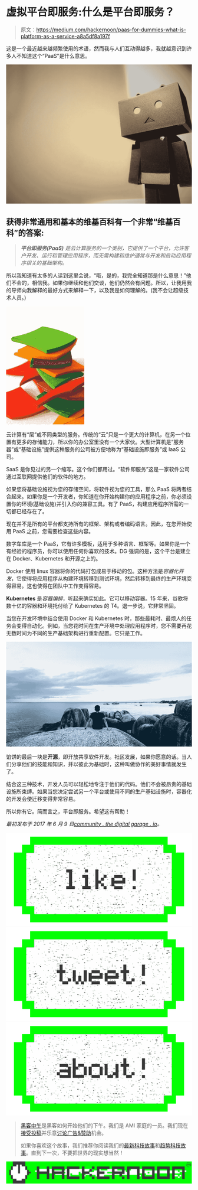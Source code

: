 # 虚拟平台即服务:什么是平台即服务？

> 原文：<https://medium.com/hackernoon/paas-for-dummies-what-is-platform-as-a-service-a8a5df8a197f>

这是一个最近越来越频繁使用的术语，然而我与人们互动得越多，我就越意识到许多人不知道这个“PaaS”是什么意思。

![](img/3e34c6f496e0a5e7773bf649090bcdd5.png)

## 获得非常通用和基本的维基百科有一个非常“维基百科”的答案:

> ***平台即服务(PaaS)*** *是云计算服务的一个类别，它提供了一个平台，允许客户开发、运行和管理应用程序，而无需构建和维护通常与开发和启动应用程序相关的基础架构。*

所以我知道有太多的人读到这里会说，“哦，是的，我完全知道那是什么意思！”他们不会的，相信我。如果你继续和他们交谈，他们仍然会有问题。所以，让我用我的导师向我解释的最好方式来解释一下，以及我是如何理解的。(我不会让超级技术人员。)

![](img/a6cbd52a1cf01c8c0bceddbc38809398.png)

云计算有“层”或不同类型的服务。传统的“云”只是一个更大的计算机，在另一个位置有更多的存储能力，所以你的办公室里没有一个大家伙。大型计算机是“服务器”或“基础设施”提供这种服务的公司被方便地称为“基础设施即服务”或 IaaS 公司。

SaaS 是你见过的另一个缩写。这个你们都用过。“软件即服务”这是一家软件公司通过互联网提供他们的软件的地方。

如果您将基础设施视为您的存储空间，将软件视为您的工具，那么 PaaS 将两者结合起来。如果你是一个开发者，你知道在你开始构建你的应用程序之前，你必须设置你的环境(基础设施)并引入你的兼容工具。有了 PaaS，构建应用程序所需的一切都已经存在了。

现在并不是所有的平台都支持所有的框架、架构或者编码语言。因此，在您开始使用 PaaS 之前，您需要检查这些内容。

数字车库是一个 PaaS，它有许多模板，适用于多种语言、框架等。如果你是一个有经验的程序员，你可以使用任何你喜欢的技术。DG 强调的是，这个平台是建立在 Docker、Kubernetes 和开源之上的。

Docker 使用 linux 容器将你的代码打包成易于移动的包。这种方法是*容器化开发*，它使得将应用程序从构建环境转移到测试环境，然后转移到最终的生产环境变得容易。这也使得在团队中工作变得容易。

**Kubernetes** 是*容器编排*，听起来确实如此。它可以移动容器。15 年来，谷歌将数十亿的容器和环境托付给了 Kubernetes 的 T4。退一步说，它非常坚固。

当您在开发环境中结合使用 Docker 和 Kubernetes 时，那些最耗时、最烦人的任务会变得自动化。例如，当您花时间在生产环境中处理应用程序时，您不需要再花无数时间为不同的生产基础架构进行重新配置。它只是工作。

![](img/90541c6abb1eca8562c117089b5190c4.png)

馅饼的最后一块是**开源**，即开放共享软件开发。社区发展，如果你愿意的话。当人们分享他们的技能和知识，并以彼此为基础时，这种叫做协作的美好事情就发生了。

结合这三种技术，开发人员可以轻松地专注于他们的代码。他们不会被昂贵的基础设施所束缚。如果当您决定尝试另一个平台或使用不同的生产基础设施时，容器化的开发会使迁移变得非常容易。

所以你有它。简而言之，平台即服务。希望这有帮助！

*最初发布于 2017 年 6 月 9 日*[*community . the digital garage . io*](http://community.thedigitalgarage.io/paas-for-dummies-what-is-platform-as-a-service/)*。*

[![](img/50ef4044ecd4e250b5d50f368b775d38.png)](http://bit.ly/HackernoonFB)[![](img/979d9a46439d5aebbdcdca574e21dc81.png)](https://goo.gl/k7XYbx)[![](img/2930ba6bd2c12218fdbbf7e02c8746ff.png)](https://goo.gl/4ofytp)

> [黑客中午](http://bit.ly/Hackernoon)是黑客如何开始他们的下午。我们是 AMI 家庭的一员。我们现在[接受投稿](http://bit.ly/hackernoonsubmission)并乐意[讨论广告&赞助](mailto:partners@amipublications.com)机会。
> 
> 如果你喜欢这个故事，我们推荐你阅读我们的[最新科技故事](http://bit.ly/hackernoonlatestt)和[趋势科技故事](https://hackernoon.com/trending)。直到下一次，不要把世界的现实想当然！

![](img/be0ca55ba73a573dce11effb2ee80d56.png)
